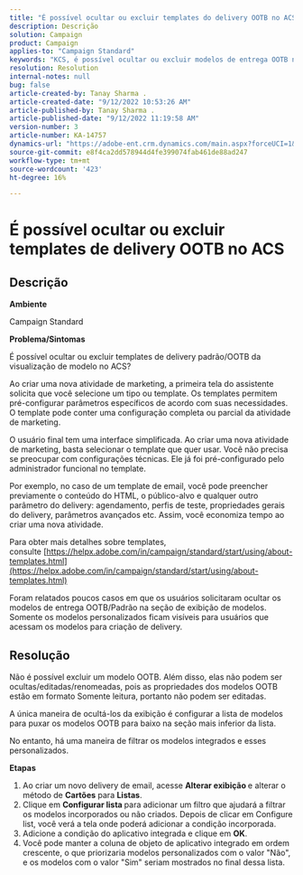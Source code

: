 ```yaml
---
title: "É possível ocultar ou excluir templates do delivery OOTB no ACS"
description: Descrição
solution: Campaign
product: Campaign
applies-to: "Campaign Standard"
keywords: "KCS, é possível ocultar ou excluir modelos de entrega OOTB no ACS"
resolution: Resolution
internal-notes: null
bug: false
article-created-by: Tanay Sharma .
article-created-date: "9/12/2022 10:53:26 AM"
article-published-by: Tanay Sharma .
article-published-date: "9/12/2022 11:19:58 AM"
version-number: 3
article-number: KA-14757
dynamics-url: "https://adobe-ent.crm.dynamics.com/main.aspx?forceUCI=1&pagetype=entityrecord&etn=knowledgearticle&id=2a24841c-8932-ed11-9db1-002248086735"
source-git-commit: e8f4ca2dd578944d4fe399074fab461de88ad247
workflow-type: tm+mt
source-wordcount: '423'
ht-degree: 16%

---
```


# É possível ocultar ou excluir templates de delivery OOTB no ACS

## Descrição


<b>Ambiente</b>

Campaign Standard



<b>Problema/Sintomas</b>

É possível ocultar ou excluir templates de delivery padrão/OOTB da visualização de modelo no ACS?



Ao criar uma nova atividade de marketing, a primeira tela do assistente solicita que você selecione um tipo ou template. Os templates permitem pré-configurar parâmetros específicos de acordo com suas necessidades. O template pode conter uma configuração completa ou parcial da atividade de marketing.

O usuário final tem uma interface simplificada. Ao criar uma nova atividade de marketing, basta selecionar o template que quer usar. Você não precisa se preocupar com configurações técnicas. Ele já foi pré-configurado pelo administrador funcional no template.

Por exemplo, no caso de um template de email, você pode preencher previamente o conteúdo do HTML, o público-alvo e qualquer outro parâmetro do delivery: agendamento, perfis de teste, propriedades gerais do delivery, parâmetros avançados etc. Assim, você economiza tempo ao criar uma nova atividade.

Para obter mais detalhes sobre templates, consulte [https://helpx.adobe.com/in/campaign/standard/start/using/about-templates.html](https://helpx.adobe.com/in/campaign/standard/start/using/about-templates.html)

Foram relatados poucos casos em que os usuários solicitaram ocultar os modelos de entrega OOTB/Padrão na seção de exibição de modelos. Somente os modelos personalizados ficam visíveis para usuários que acessam os modelos para criação de delivery.






## Resolução


Não é possível excluir um modelo OOTB. Além disso, elas não podem ser ocultas/editadas/renomeadas, pois as propriedades dos modelos OOTB estão em formato Somente leitura, portanto não podem ser editadas.

A única maneira de ocultá-los da exibição é configurar a lista de modelos para puxar os modelos OOTB para baixo na seção mais inferior da lista.

No entanto, há uma maneira de filtrar os modelos integrados e esses personalizados.

<b>Etapas</b>

1. Ao criar um novo delivery de email, acesse <b>Alterar exibição </b>e alterar o método de <b>Cartões</b> para <b>Listas</b>.
2. Clique em <b>Configurar lista </b>para adicionar um filtro que ajudará a filtrar os modelos incorporados ou não criados. Depois de clicar em Configure list, você verá a tela onde poderá adicionar a condição incorporada.
3. Adicione a condição do aplicativo integrada e clique em <b>OK</b>.
4. Você pode manter a coluna de objeto de aplicativo integrado em ordem crescente, o que priorizaria modelos personalizados com o valor &quot;Não&quot;, e os modelos com o valor &quot;Sim&quot; seriam mostrados no final dessa lista.

